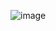 ![image](https://github.com/Rupeshg21/aha-website-clone/assets/113461314/f90f87ed-629d-43c5-931d-f6db659d59a4)
